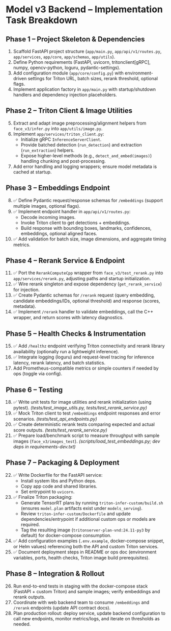 # Model v3 Backend – Implementation Task Breakdown

## Phase 1 – Project Skeleton & Dependencies
1. Scaffold FastAPI project structure (`app/main.py`, `app/api/v1/routes.py`, `app/services`, `app/core`, `app/schemas`, `app/utils`).
2. Define Python requirements (FastAPI, uvicorn, tritonclient[gRPC], numpy, opencv-python, loguru, pydantic-settings).
3. Add configuration module (`app/core/config.py`) with environment-driven settings for Triton URL, batch sizes, rerank threshold, optional flags.
4. Implement application factory in `app/main.py` with startup/shutdown handlers and dependency injection placeholders.

## Phase 2 – Triton Client & Image Utilities
5. Extract and adapt image preprocessing/alignment helpers from `face_v3/infer.py` into `app/utils/image.py`.
6. Implement `app/services/triton_client.py`:
   - Initialize gRPC `InferenceServerClient`.
   - Provide batched detection (`run_detection`) and extraction (`run_extraction`) helpers.
   - Expose higher-level methods (e.g., `detect_and_embed(images)`) handling chunking and post-processing.
7. Add error handling and logging wrappers; ensure model metadata is cached at startup.

## Phase 3 – Embeddings Endpoint
8. ✅ Define Pydantic request/response schemas for `/embeddings` (support multiple images, optional flags).
9. ✅ Implement endpoint handler in `app/api/v1/routes.py`:
   - Decode incoming images.
   - Invoke Triton client to get detections + embeddings.
   - Build response with bounding boxes, landmarks, confidences, embeddings, optional aligned faces.
10. ✅ Add validation for batch size, image dimensions, and aggregate timing metrics.

## Phase 4 – Rerank Service & Endpoint
11. ✅ Port the `RerankComputeCpp` wrapper from `face_v3/test_rerank.py` into `app/services/rerank.py`, adjusting paths and startup initialization.
12. ✅ Wire rerank singleton and expose dependency (`get_rerank_service`) for injection.
13. ✅ Create Pydantic schemas for `/rerank` request (query embedding, candidate embeddings/IDs, optional threshold) and response (scores, metadata).
14. ✅ Implement `/rerank` handler to validate embeddings, call the C++ wrapper, and return scores with latency diagnostics.

## Phase 5 – Health Checks & Instrumentation
15. ✅ Add `/healthz` endpoint verifying Triton connectivity and rerank library availability (optionally run a lightweight inference).
16. ✅ Integrate logging (loguru) and request-level tracing for inference latency, rerank latency, and batch statistics.
17. Add Prometheus-compatible metrics or simple counters if needed by ops (toggle via config).

## Phase 6 – Testing
18. ✅ Write unit tests for image utilities and rerank initialization (using pytest). *(tests/test_image_utils.py, tests/test_rerank_service.py)*
19. ✅ Mock Triton client to test `/embeddings` endpoint responses and error scenarios. *(tests/test_api_endpoints.py)*
20. ✅ Create deterministic rerank tests comparing expected and actual score outputs. *(tests/test_rerank_service.py)*
21. ✅ Prepare load/benchmark script to measure throughput with sample images (`face_v3/images_test`). *(scripts/load_test_embeddings.py; dev deps in requirements-dev.txt)*

## Phase 7 – Packaging & Deployment
22. ✅ Write Dockerfile for the FastAPI service:
    - Install system libs and Python deps.
    - Copy app code and shared libraries.
    - Set entrypoint to `uvicorn`.
23. ✅ Finalize Triton packaging:
    - Generate TensorRT plans by running `triton-infer-custom/build.sh` (ensures `model.plan` artifacts exist under `models_serving`).
    - Review `triton-infer-custom/Dockerfile` and update dependencies/entrypoint if additional custom ops or models are required.
    - Tag the resulting image (`tritonserver-plan-vnd:24.11-py3` by default) for docker-compose consumption.
24. ✅ Add configuration examples (`.env.example`, docker-compose snippet, or Helm values) referencing both the API and custom Triton services.
25. ✅ Document deployment steps in README or ops doc (environment variables, ports, health checks, Triton image build prerequisites).

## Phase 8 – Integration & Rollout
26. Run end-to-end tests in staging with the docker-compose stack (FastAPI + custom Triton) and sample images; verify embeddings and rerank outputs.
27. Coordinate with web backend team to consume `/embeddings` and `/rerank` endpoints (update API contract docs).
28. Plan production rollout: deploy service, update backend configuration to call new endpoints, monitor metrics/logs, and iterate on thresholds as needed.
